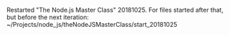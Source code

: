 Restarted "The Node.js Master Class" 20181025.
For files started after that, but before the next iteration:
  ~/Projects/node_js/theNodeJSMasterClass/start_20181025
